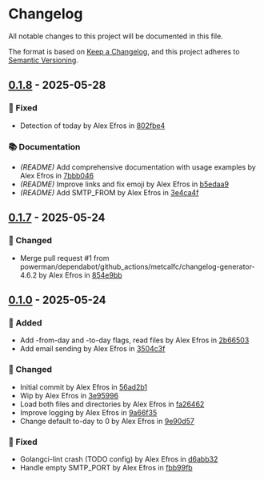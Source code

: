# Changelog

All notable changes to this project will be documented in this file.

The format is based on [Keep a Changelog](https://keepachangelog.com/en/1.1.0/),
and this project adheres to [Semantic Versioning](https://semver.org/spec/v2.0.0.html).

## [0.1.8] - 2025-05-28

### 🐛 Fixed

- Detection of today by Alex Efros in [802fbe4]

### 📚 Documentation

- *(README)* Add comprehensive documentation with usage examples by Alex Efros in [7bbb046]
- *(README)* Improve links and fix emoji by Alex Efros in [b5edaa9]
- *(README)* Add SMTP_FROM by Alex Efros in [3e4ca4f]

[0.1.8]: https://github.com///compare/v0.1.7..v0.1.8
[802fbe4]: https://github.com///commit/802fbe405f097ccce1ec55119a86a15d04ddb116
[7bbb046]: https://github.com///commit/7bbb0467f665bf62761742d6819d36589760076b
[b5edaa9]: https://github.com///commit/b5edaa9ab5aa61c9a9b33b002d968de7cea60176
[3e4ca4f]: https://github.com///commit/3e4ca4f55327e13129b3f4e230100c5df2b8108c

## [0.1.7] - 2025-05-24

### 🔔 Changed

- Merge pull request #1 from powerman/dependabot/github_actions/metcalfc/changelog-generator-4.6.2 by Alex Efros in [854e9bb]

[0.1.7]: https://github.com///compare/v0.1.0..v0.1.7
[854e9bb]: https://github.com///commit/854e9bb2ab4b4780151a71f5b2c01a33b3621b9d

## [0.1.0] - 2025-05-24

### 🚀 Added

- Add -from-day and -to-day flags, read files by Alex Efros in [2b66503]
- Add email sending by Alex Efros in [3504c3f]

### 🔔 Changed

- Initial commit by Alex Efros in [56ad2b1]
- Wip by Alex Efros in [3e95996]
- Load both files and directories by Alex Efros in [fa26462]
- Improve logging by Alex Efros in [9a66f35]
- Change default to-day to 0 by Alex Efros in [9e90d57]

### 🐛 Fixed

- Golangci-lint crash (TODO config) by Alex Efros in [d6abb32]
- Handle empty SMTP_PORT by Alex Efros in [fbb99fb]

[0.1.0]: https://github.com///compare/%40%7B10year%7D..v0.1.0
[56ad2b1]: https://github.com///commit/56ad2b155443daa51bcd7a521ba3e9db7702bb0f
[3e95996]: https://github.com///commit/3e95996d6f2a25f07d91a012fcd5f82da70c465b
[d6abb32]: https://github.com///commit/d6abb32babdc35880666560d70c3ca74deb59eb2
[2b66503]: https://github.com///commit/2b66503358e844c80981f50e540e4a70aded83d4
[fa26462]: https://github.com///commit/fa264628ef01e54da7c4df3bd0bb6554a9e2d830
[3504c3f]: https://github.com///commit/3504c3ff7a7f9d74600c73f4bb2f6612293de4c1
[fbb99fb]: https://github.com///commit/fbb99fbbfd3f0ddf5853d6846a1bbb6984327204
[9a66f35]: https://github.com///commit/9a66f357bd76758e993e2f5f7b2f157da6dae5f7
[9e90d57]: https://github.com///commit/9e90d57a7163dd69f6407616dc5239df86cf3700

<!-- generated by git-cliff -->
